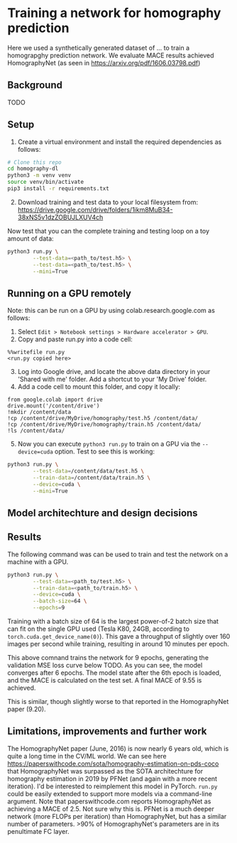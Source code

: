# Training a network for homography prediction

Here we used a synthetically generated dataset of ... to train a homograpghy prediction network. We evaluate MACE results achieved HomographyNet (as seen in
https://arxiv.org/pdf/1606.03798.pdf)

## Background
TODO

## Setup
1. Create a virtual environment and install the required dependencies as
follows:
```bash
# Clone this repo
cd homography-dl
python3 -m venv venv
source venv/bin/activate
pip3 install -r requirements.txt
```

2. Download training and test data to your local filesystem from:
https://drive.google.com/drive/folders/1ikm8MuB34-38xNS5v1dzZOBUJLXUV4ch

Now test that you can the complete training and testing loop on a toy amount of
data:
```bash
python3 run.py \
        --test-data=<path_to/test.h5> \
        --test-data=<path_to/test.h5> \
        --mini=True
```

## Running on a GPU remotely
Note: this can be run on a GPU by using colab.research.google.com as follows:
1. Select `Edit > Notebook settings > Hardware accelerator > GPU`.
2. Copy and paste run.py into a code cell:
```
%%writefile run.py
<run.py copied here>
```
3. Log into Google drive, and locate the above data directory in your 'Shared
with me' folder. Add a shortcut to your 'My Drive' folder.
4. Add a code cell to mount this folder, and copy it locally:
```
from google.colab import drive
drive.mount('/content/drive')
!mkdir /content/data
!cp /content/drive/MyDrive/homography/test.h5 /content/data/
!cp /content/drive/MyDrive/homography/train.h5 /content/data/
!ls /content/data/
```
5. Now you can execute `python3 run.py` to train on a GPU via the
`--device=cuda` option. Test to see this is working:
```bash
python3 run.py \
        --test-data=/content/data/test.h5 \
        --train-data=/content/data/train.h5 \
        --device=cuda \
        --mini=True
```
## Model architechture and design decisions


## Results
The following command was can be used to train and test the network on a
machine with a GPU.
```bash
python3 run.py \
        --test-data=<path_to/test.h5> \
        --train-data=<path_to/train.h5> \
        --device=cuda \
        --batch-size=64 \
        --epochs=9
```
Training with a batch size of 64 is the largest power-of-2 batch size that can
fit on the single GPU used (Tesla K80, 24GB, according to
`torch.cuda.get_device_name(0)`). This gave a throughput of slightly over 160
images per second while training, resulting in around 10 minutes per epoch.

This above comnand trains the network for 9 epochs, generating the validation
MSE loss curve below TODO.
As you can see, the model converges after 6 epochs. The model state after the
6th epoch is loaded, and the MACE is calculated on the test set. A final MACE
of 9.55 is achieved.

This is similar, though slightly worse to that reported in the HomographyNet
paper (9.20).

## Limitations, improvements and further work
The HomographyNet paper (June, 2016) is now nearly 6 years old, which is quite a long time in the CV/ML world. We can see here https://paperswithcode.com/sota/homography-estimation-on-pds-coco that HomographyNet was surpassed as the SOTA architechture for homography estimation in 2019 by PFNet (and again with a more recent iteration). I'd be interested to reimplement this model in PyTorch. `run.py` could be easily extended to support more models via a command-line argument. Note that paperswithcode.com reports HomographyNet as achieving a MACE of 2.5. Not sure why this is. PFNet is a much deeper network (more FLOPs per iteration) than HomographyNet, but has a similar number of parameters. >90% of HomographyNet's parameters are in its penultimate FC layer.





